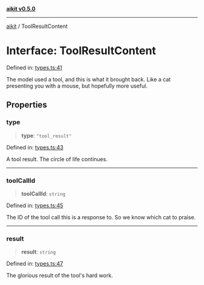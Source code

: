 [**aikit v0.5.0**](../README.md)

---

[aikit](../README.md) / ToolResultContent

# Interface: ToolResultContent

Defined in: [types.ts:41](https://github.com/chinmaymk/aikit/blob/main/src/types.ts#L41)

The model used a tool, and this is what it brought back.
Like a cat presenting you with a mouse, but hopefully more useful.

## Properties

### type

> **type**: `"tool_result"`

Defined in: [types.ts:43](https://github.com/chinmaymk/aikit/blob/main/src/types.ts#L43)

A tool result. The circle of life continues.

---

### toolCallId

> **toolCallId**: `string`

Defined in: [types.ts:45](https://github.com/chinmaymk/aikit/blob/main/src/types.ts#L45)

The ID of the tool call this is a response to. So we know which cat to praise.

---

### result

> **result**: `string`

Defined in: [types.ts:47](https://github.com/chinmaymk/aikit/blob/main/src/types.ts#L47)

The glorious result of the tool's hard work.
